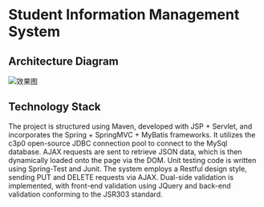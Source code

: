 # Student Information Management System

## Architecture Diagram

![效果图](https://github.com/userqizegao/student_crud/blob/master/student-crud/%E6%9E%B6%E6%9E%84%E5%9B%BE.png)

## Technology Stack

The project is structured using Maven, developed with JSP + Servlet, and incorporates the Spring + SpringMVC + MyBatis frameworks. It utilizes the c3p0 open-source JDBC connection pool to connect to the MySql database. AJAX requests are sent to retrieve JSON data, which is then dynamically loaded onto the page via the DOM. Unit testing code is written using Spring-Test and Junit. The system employs a Restful design style, sending PUT and DELETE requests via AJAX. Dual-side validation is implemented, with front-end validation using JQuery and back-end validation conforming to the JSR303 standard.
